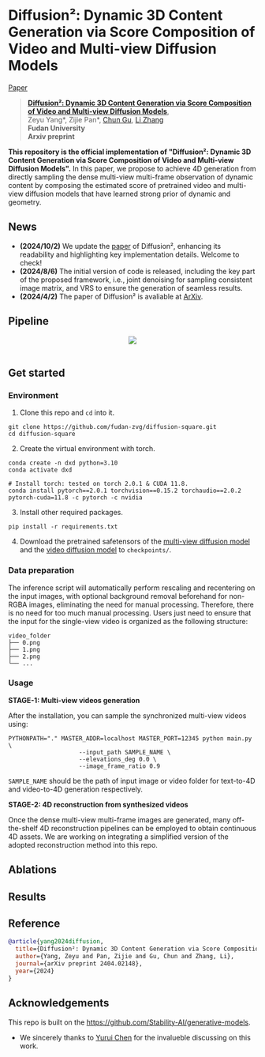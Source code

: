 # Diffusion²: Dynamic 3D Content Generation via Score Composition of Video and Multi-view Diffusion Models
[Paper](https://arxiv.org/abs/2404.02148)
> [**Diffusion²: Dynamic 3D Content Generation via Score Composition of Video and Multi-view Diffusion Models**](https://arxiv.org/abs/2404.02148),            
> Zeyu Yang*, Zijie Pan*, [Chun Gu](https://sulvxiangxin.github.io), [Li Zhang](https://lzrobots.github.io)  
> **Fudan University**  
> **Arxiv preprint**

**This repository is the official implementation of "Diffusion²: Dynamic 3D Content Generation via Score Composition of Video and Multi-view Diffusion Models".** In this paper, we propose to achieve 4D generation from directly sampling the dense multi-view multi-frame observation of dynamic content by composing the estimated score of pretrained video and multi-view diffusion models that have learned strong prior of dynamic and geometry. 

## News

- **(2024/10/2)** We update the [paper](https://arxiv.org/abs/2404.02148) of Diffusion², enhancing its readability and highlighting key implementation details. Welcome to check!
- **(2024/8/6)** The initial version of code is released, including the key part of the proposed framework, i.e., joint denoising for sampling consistent image matrix, and VRS to ensure the generation of seamless results.
- **(2024/4/2)** The paper of Diffusion² is avaliable at [ArXiv](https://arxiv.org/abs/2404.02148).

## Pipeline
<div align="center">
  <img src="assets/pipeline.png"/>
</div><br/>

## Get started

### Environment

1. Clone this repo and `cd` into it.

```shell
git clone https://github.com/fudan-zvg/diffusion-square.git
cd diffusion-square
```

2. Create the virtual environment with torch.

```shell
conda create -n dxd python=3.10
conda activate dxd

# Install torch: tested on torch 2.0.1 & CUDA 11.8.
conda install pytorch==2.0.1 torchvision==0.15.2 torchaudio==2.0.2 pytorch-cuda=11.8 -c pytorch -c nvidia
```

3. Install other required packages.

```shell
pip install -r requirements.txt
```

4. Download the pretrained safetensors of the [multi-view diffusion model](https://huggingface.co/stabilityai/sv3d/blob/main/sv3d_p.safetensors) and the [video diffusion model](https://huggingface.co/stabilityai/stable-video-diffusion-img2vid-xt/blob/main/svd_xt.safetensors) to `checkpoints/`.

### Data preparation

The inference script will automatically perform rescaling and recentering on the input images, with optional background removal beforehand for non-RGBA images, eliminating the need for manual processing. Therefore, there is no need for too much manual processing. Users just need to ensure that the input for the single-view video is organized as the following structure:

```shell
video_folder
├── 0.png
├── 1.png
├── 2.png
└── ...
```

### Usage

**STAGE-1: Multi-view videos generation**

After the installation, you can sample the synchronized multi-view videos using:

```shell
PYTHONPATH="." MASTER_ADDR=localhost MASTER_PORT=12345 python main.py \
                    --input_path SAMPLE_NAME \
                    --elevations_deg 0.0 \
                    --image_frame_ratio 0.9
```

`SAMPLE_NAME` should be the path of input image or video folder for text-to-4D and video-to-4D generation respectively. 

**STAGE-2: 4D reconstruction from synthesized videos**

Once the dense multi-view multi-frame images are generated, many off-the-shelf 4D reconstruction pipelines can be employed to obtain continuous 4D assets. We are working on integrating a simplified version of the adopted reconstruction method into this repo.

## Ablations


## Results


## Reference
```bibtex
@article{yang2024diffusion,
  title={Diffusion²: Dynamic 3D Content Generation via Score Composition of Video and Multi-view Diffusion Models},
  author={Yang, Zeyu and Pan, Zijie and Gu, Chun and Zhang, Li},
  journal={arXiv preprint 2404.02148},
  year={2024}
}
```

## Acknowledgements

This repo is built on the https://github.com/Stability-AI/generative-models.

- We sincerely thanks to [Yurui Chen](https://github.com/519401113) for the invalueble discussing on this work.
